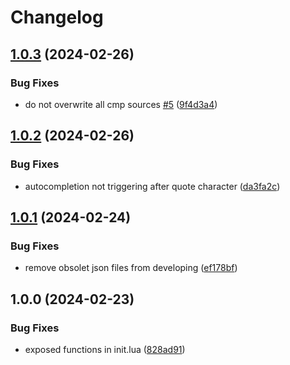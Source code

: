 # Changelog

## [1.0.3](https://github.com/Allaman/emoji.nvim/compare/v1.0.2...v1.0.3) (2024-02-26)


### Bug Fixes

* do not overwrite all cmp sources [#5](https://github.com/Allaman/emoji.nvim/issues/5) ([9f4d3a4](https://github.com/Allaman/emoji.nvim/commit/9f4d3a418ae1478d2eee6e200d6a390c72256c9e))

## [1.0.2](https://github.com/Allaman/emoji.nvim/compare/v1.0.1...v1.0.2) (2024-02-26)


### Bug Fixes

* autocompletion not triggering after quote character ([da3fa2c](https://github.com/Allaman/emoji.nvim/commit/da3fa2c4b9521aabd8b01d2d7547839a3ac8f42e))

## [1.0.1](https://github.com/Allaman/emoji.nvim/compare/v1.0.0...v1.0.1) (2024-02-24)


### Bug Fixes

* remove obsolet json files from developing ([ef178bf](https://github.com/Allaman/emoji.nvim/commit/ef178bf8ca03260619aa6dc750a6525e58f82aed))

## 1.0.0 (2024-02-23)


### Bug Fixes

* exposed functions in init.lua ([828ad91](https://github.com/Allaman/emoji.nvim/commit/828ad9120312d5bcbdf934dc11d8a82d8d79ab97))
